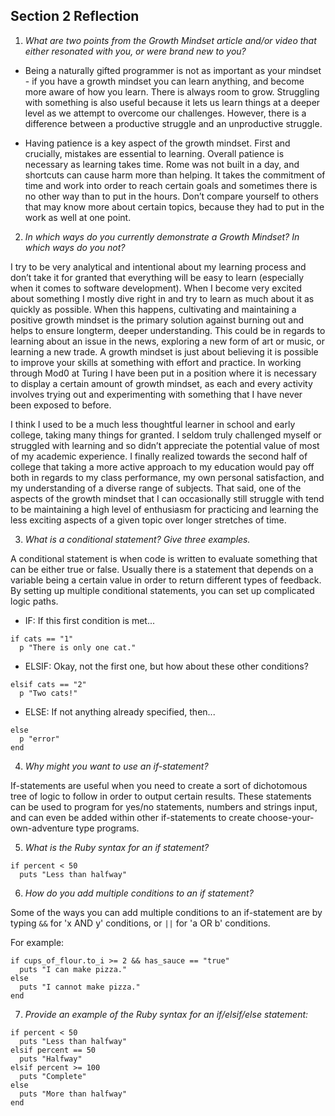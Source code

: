 ## Section 2 Reflection

1. *What are two points from the Growth Mindset article and/or video that either resonated with you, or were brand new to you?*

  - Being a naturally gifted programmer is not as important as your mindset - if you have a growth mindset you can learn anything, and become more aware of how you learn. There is always room to grow. Struggling with something is also useful because it lets us learn things at a deeper level as we attempt to overcome our challenges. However, there is a difference between a productive struggle and an unproductive struggle.

  - Having patience is a key aspect of the growth mindset. First and crucially, mistakes are essential to learning. Overall patience is necessary as learning takes time. Rome was not built in a day, and shortcuts can cause harm more than helping. It takes the commitment of time and work into order to reach certain goals and sometimes there is no other way than to put in the hours. Don’t compare yourself to others that may know more about certain topics, because they had to put in the work as well at one point.

2. *In which ways do you currently demonstrate a Growth Mindset? In which ways do you not?*

  I try to be very analytical and intentional about my learning process and don’t take it for granted that everything will be easy to learn (especially when it comes to software development). When I become very excited about something I mostly dive right in and try to learn as much about it as quickly as possible. When this happens, cultivating and maintaining a positive growth mindset is the primary solution against burning out and helps to ensure longterm, deeper understanding. This could be in regards to learning about an issue in the news, exploring a new form of art or music, or learning a new trade. A growth mindset is just about believing it is possible to improve your skills at something with effort and practice. In working through Mod0 at Turing I have been put in a position where it is necessary to display a certain amount of growth mindset, as each and every activity involves trying out and experimenting with something that I have never been exposed to before.

  I think I used to be a much less thoughtful learner in school and early college, taking many things for granted. I seldom truly challenged myself or struggled with learning and so didn’t appreciate the potential value of most of my academic experience. I finally realized towards the second half of college that taking a more active approach to my education would pay off both in regards to my class performance, my own personal satisfaction, and my understanding of a diverse range of subjects. That said, one of the aspects of the growth mindset that I can occasionally still struggle with tend to be maintaining a high level of enthusiasm for practicing and learning the less exciting aspects of a given topic over longer stretches of time.

3. *What is a conditional statement? Give three examples.*

  A conditional statement is when code is written to evaluate something that can be either true or false. Usually there is a statement that depends on a variable being a certain value in order to return different types of feedback. By setting up multiple conditional statements, you can set up complicated logic paths.

  - IF: If this first condition is met...
```
if cats == "1"
  p "There is only one cat."
```
  - ELSIF: Okay, not the first one, but how about these other conditions?
```
elsif cats == "2"
  p "Two cats!"
```
  - ELSE: If not anything already specified, then...
```
else
  p "error"
end
```

4. *Why might you want to use an if-statement?*

  If-statements are useful when you need to create a sort of dichotomous tree of logic to follow in order to output certain results. These statements can be used to program for yes/no statements, numbers and strings input, and can even be added within other if-statements to create choose-your-own-adventure type programs.

5. *What is the Ruby syntax for an if statement?*

```
if percent < 50
  puts "Less than halfway"
```

6. *How do you add multiple conditions to an if statement?*

  Some of the ways you can add multiple conditions to an if-statement are by typing `&&` for 'x AND y' conditions, or `||` for 'a OR b' conditions.

  For example:
```
if cups_of_flour.to_i >= 2 && has_sauce == "true"
  puts "I can make pizza."
else
  puts "I cannot make pizza."
end
```

7. *Provide an example of the Ruby syntax for an if/elsif/else statement:*

```
if percent < 50
  puts "Less than halfway"
elsif percent == 50
  puts "Halfway"
elsif percent >= 100
  puts "Complete"
else
  puts "More than halfway"
end
```
